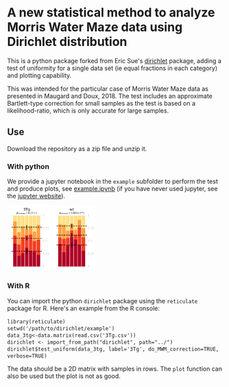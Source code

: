# A new statistical method to analyze Morris Water Maze data using Dirichlet distribution

This is a python package forked from Eric Sue's [dirichlet](https://github.com/ericsuh/dirichlet) package, adding a test of uniformity for a single data set (ie equal fractions in each category) and plotting capability.

This was intended for the particular case of Morris Water Maze data as presented in Maugard and Doux, 2018. The test includes an approximate Bartlett-type correction for small samples as the test is based on a likelihood-ratio, which is only accurate for large samples.

## Use 

Download the repository as a zip file and unzip it.

### With python

 We provide a jupyter notebook in the `example` subfolder to perform the test and produce plots, see [example.ipynb](https://github.com/xuod/dirichlet/blob/master/example/example.ipynb) (if you have never used jupyter, see the [jupyter website](http://jupyter.org/)).

<img width="20%" height="20%" src="https://github.com/xuod/dirichlet/blob/master/example/3Tg.png"> <img width="20%" height="20%" src="https://github.com/xuod/dirichlet/blob/master/example/wt.png">

### With R

You can import the python `dirichlet` package using the `reticulate` package for R. Here's an example from the R console:
```
library(reticulate)
setwd('/path/to/dirichlet/example')
data_3tg<-data.matrix(read.csv('3Tg.csv'))
dirichlet <- import_from_path("dirichlet", path="../")
dirichlet$test_uniform(data_3tg, label='3Tg', do_MWM_correction=TRUE, verbose=TRUE)
```
The data should be a 2D matrix with samples in rows. The `plot` function can also be used but the plot is not as good.

